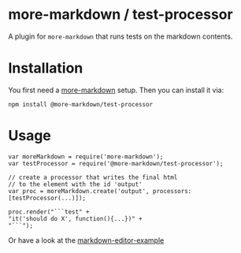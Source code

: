 # more-markdown / test-processor

A plugin for `more-markdown` that runs tests on the markdown contents.

# Installation

You first need a [more-markdown](https://github.com/Welfenlab/more-markdown) setup.
Then you can install it via:

```
npm install @more-markdown/test-processor
```

# Usage

```
var moreMarkdown = require('more-markdown');
var testProcessor = require('@more-markdown/test-processor');

// create a processor that writes the final html
// to the element with the id 'output'
var proc = moreMarkdown.create('output', processors: [testProcessor(...)]);

proc.render("```test" +
"it('should do X', function(){...})" +
"```");
```

Or have a look at the [markdown-editor-example](https://github.com/Welfenlab/markdown-editor-example)
